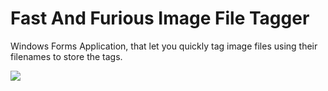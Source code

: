 # Fast And Furious Image File Tagger
Windows Forms Application, that let you quickly tag image files using their filenames to store the tags.

<img src="http://dasparadoxon.de/dp_fastAndFuriousImageTagger_8.jpg">


